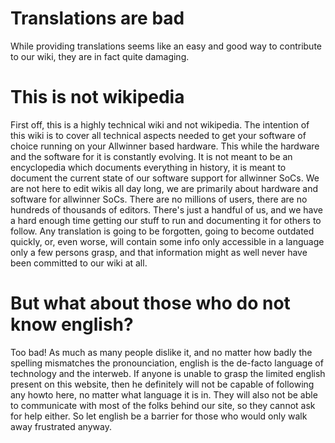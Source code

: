 # Translations are bad
While providing translations seems like an easy and good way to contribute to our wiki, they are in fact quite damaging. 
# This is not wikipedia
First off, this is a highly technical wiki and not wikipedia. 
The intention of this wiki is to cover all technical aspects needed to get your software of choice running on your Allwinner based hardware. This while the hardware and the software for it is constantly evolving. It is not meant to be an encyclopedia which documents everything in history, it is meant to document the current state of our software support for allwinner SoCs. 
We are not here to edit wikis all day long, we are primarily about hardware and software for allwinner SoCs. There are no millions of users, there are no hundreds of thousands of editors. There's just a handful of us, and we have a hard enough time getting our stuff to run and documenting it for others to follow. Any translation is going to be forgotten, going to become outdated quickly, or, even worse, will contain some info only accessible in a language only a few persons grasp, and that information might as well never have been committed to our wiki at all. 
# But what about those who do not know english?
Too bad! 
As much as many people dislike it, and no matter how badly the spelling mismatches the pronounciation, english is the de-facto language of technology and the interweb. If anyone is unable to grasp the limited english present on this website, then he definitely will not be capable of following any howto here, no matter what language it is in. They will also not be able to communicate with most of the folks behind our site, so they cannot ask for help either. 
So let english be a barrier for those who would only walk away frustrated anyway.
